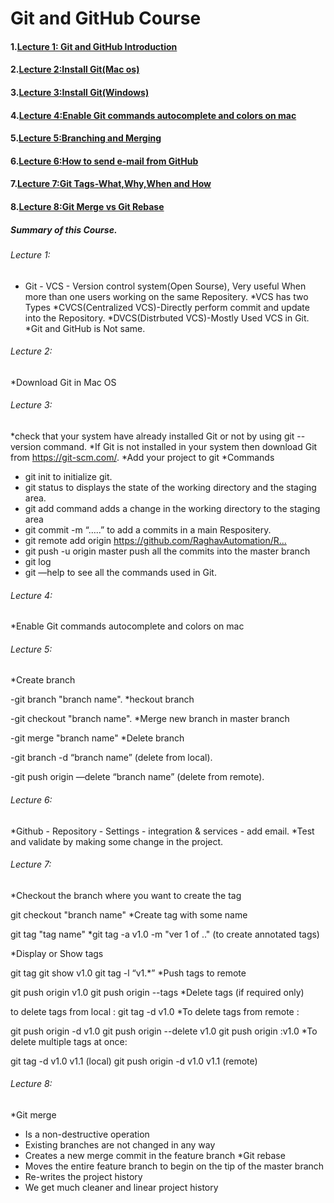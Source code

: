 # Git and GitHub Course

#### 1.[Lecture 1: Git and GitHub Introduction](#h1)
#### 2.[Lecture 2:Install Git(Mac os)](#h2)
#### 3.[Lecture 3:Install Git(Windows)](#h3)
#### 4.[Lecture 4:Enable Git commands autocomplete and colors on mac](#h4)
#### 5.[Lecture 5:Branching and Merging](#h5)
#### 6.[Lecture 6:How to send e-mail from GitHub](#h6)
#### 7.[Lecture 7:Git Tags-What,Why,When and How](#h7)
#### 8.[Lecture 8:Git Merge vs Git Rebase](#h8)

##### Summary of this Course.

###### Lecture 1:

* Git - VCS - Version control system(Open Sourse), Very useful When more than one users working on the same Repositery.
*VCS has two Types
    *CVCS(Centralized VCS)-Directly perform commit and update into the Repository.
    *DVCS(Distrbuted VCS)-Mostly Used VCS in Git.
*Git and GitHub is Not same.

###### Lecture 2:

*Download Git in Mac OS

###### Lecture 3:

*check that your system have already installed Git or not by using git --version command.
*If Git is not installed in your system then download Git from https://git-scm.com/.
*Add your project to git
*Commands
  - git init to initialize git.
  - git status to displays the state of the working directory and the staging area.
  - git add command adds a change in the working directory to the staging area
  - git commit -m “…..” to add a commits in a main Respositery.
  - git remote add origin https://github.com/RaghavAutomation/R...​
  - git push -u origin master push all the commits into the master branch
  - git log
  - git —help to see all the commands used in Git.

###### Lecture 4:

*Enable Git commands autocomplete and colors on mac

###### Lecture 5:

*Create branch

   -git branch "branch name".
*heckout branch

   -git checkout "branch name".
*Merge new branch in master branch

   -git merge "branch name"
*Delete branch

   -git branch -d “branch name”     (delete from local).
  
   -git push origin —delete “branch name”   (delete from remote).

###### Lecture 6:

*Github - Repository - Settings - integration & services - add email.
*Test and validate by making some change in the project.

###### Lecture 7:

*Checkout the branch where you want to create the tag

git checkout "branch name"
*Create tag with some name

git tag "tag name"
*git tag -a v1.0 -m "ver 1 of .."  (to create annotated tags) 

*Display or Show tags

git tag
git show v1.0
git tag -l “v1.*”
*Push tags to remote

git push origin v1.0
git push origin --tags
*Delete tags (if required only)

to delete tags from local :
git tag -d v1.0
*To delete tags from remote :

git push origin -d v1.0
git push origin --delete v1.0
git push origin :v1.0
*To delete multiple tags at once:

git tag -d v1.0 v1.1 (local)
git push origin -d v1.0 v1.1 (remote)

###### Lecture 8:

*Git merge
- Is a non-destructive operation
- Existing branches are not changed in any way
- Creates a new merge commit in the feature branch
*Git rebase
- Moves the entire feature branch to begin on the tip of the master branch
- Re-writes the project history
- We get much cleaner and linear project history
